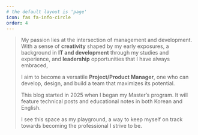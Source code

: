 ```yaml
---
# the default layout is 'page'
icon: fas fa-info-circle
order: 4
---
```


> My passion lies at the intersection of management and development.
> With a sense of **creativity** shaped by my early exposures,
> a background in **IT and development** through my studies and experience,
> and **leadership** opportunities that I have always embraced,
>
>I aim to become a versatile **Project/Product Manager**, one who can develop, design, and build a team that maximizes
its potential.
>
>This blog started in 2025 when I began my Master’s program.
> It will feature technical posts and educational notes in both Korean and English.
>
>I see this space as my playground, a way to keep myself on track towards becoming the professional I strive to be.

